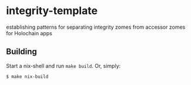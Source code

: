 # integrity-template
establishing patterns for separating integrity zomes from accessor zomes for Holochain apps

## Building

Start a nix-shell and run `make build`.  Or, simply:

    $ make nix-build

